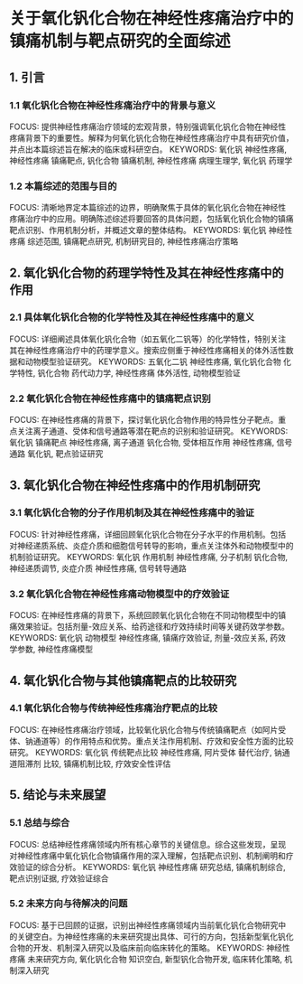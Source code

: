 # 关于氧化钒化合物在神经性疼痛治疗中的镇痛机制与靶点研究的全面综述

## 1. 引言
### 1.1 氧化钒化合物在神经性疼痛治疗中的背景与意义
FOCUS: 提供神经性疼痛治疗领域的宏观背景，特别强调氧化钒化合物在神经性疼痛背景下的重要性。解释为何氧化钒化合物在神经性疼痛治疗中具有研究价值，并点出本篇综述旨在解决的临床或科研空白。
KEYWORDS: 氧化钒 神经性疼痛, 神经性疼痛 镇痛靶点, 钒化合物 镇痛机制, 神经性疼痛 病理生理学, 氧化钒 药理学

### 1.2 本篇综述的范围与目的
FOCUS: 清晰地界定本篇综述的边界，明确聚焦于具体的氧化钒化合物在神经性疼痛治疗中的应用。明确陈述综述将要回答的具体问题，包括氧化钒化合物的镇痛靶点识别、作用机制分析，并概述文章的整体结构。
KEYWORDS: 氧化钒 神经性疼痛 综述范围, 镇痛靶点研究, 机制研究目的, 神经性疼痛治疗策略

## 2. 氧化钒化合物的药理学特性及其在神经性疼痛中的作用
### 2.1 具体氧化钒化合物的化学特性及其在神经性疼痛中的意义
FOCUS: 详细阐述具体氧化钒化合物（如五氧化二钒等）的化学特性，特别关注其在神经性疼痛治疗中的药理学意义。搜索应侧重于神经性疼痛相关的体外活性数据和动物模型验证研究。
KEYWORDS: 五氧化二钒 神经性疼痛, 氧化钒化合物 化学特性, 钒化合物 药代动力学, 神经性疼痛 体外活性, 动物模型验证

### 2.2 氧化钒化合物在神经性疼痛中的镇痛靶点识别
FOCUS: 在神经性疼痛的背景下，探讨氧化钒化合物作用的特异性分子靶点。重点关注离子通道、受体和信号通路等潜在靶点的识别和验证研究。
KEYWORDS: 氧化钒 镇痛靶点 神经性疼痛, 离子通道 钒化合物, 受体相互作用 神经性疼痛, 信号通路 氧化钒, 靶点验证研究

## 3. 氧化钒化合物在神经性疼痛中的作用机制研究
### 3.1 氧化钒化合物的分子作用机制及其在神经性疼痛中的验证
FOCUS: 针对神经性疼痛，详细回顾氧化钒化合物在分子水平的作用机制。包括对神经递质系统、炎症介质和细胞信号转导的影响，重点关注体外和动物模型中的机制验证研究。
KEYWORDS: 氧化钒 作用机制 神经性疼痛, 分子机制 钒化合物, 神经递质调节, 炎症介质 神经性疼痛, 信号转导通路

### 3.2 氧化钒化合物在神经性疼痛动物模型中的疗效验证
FOCUS: 在神经性疼痛的背景下，系统回顾氧化钒化合物在不同动物模型中的镇痛效果验证。包括剂量-效应关系、给药途径和疗效持续时间等关键药效学参数。
KEYWORDS: 氧化钒 动物模型 神经性疼痛, 镇痛疗效验证, 剂量-效应关系, 药效学参数, 神经性疼痛模型

## 4. 氧化钒化合物与其他镇痛靶点的比较研究
### 4.1 氧化钒化合物与传统神经性疼痛治疗靶点的比较
FOCUS: 在神经性疼痛治疗领域，比较氧化钒化合物与传统镇痛靶点（如阿片受体、钠通道等）的作用特点和优势。重点关注作用机制、疗效和安全性方面的比较研究。
KEYWORDS: 氧化钒 传统靶点比较 神经性疼痛, 阿片受体 替代治疗, 钠通道阻滞剂 比较, 镇痛机制比较, 疗效安全性评估

## 5. 结论与未来展望
### 5.1 总结与综合
FOCUS: 总结神经性疼痛领域内所有核心章节的关键信息。综合这些发现，呈现对神经性疼痛中氧化钒化合物镇痛作用的深入理解，包括靶点识别、机制阐明和疗效验证的综合分析。
KEYWORDS: 氧化钒 神经性疼痛 研究总结, 镇痛机制综合, 靶点识别证据, 疗效验证综合

### 5.2 未来方向与待解决的问题
FOCUS: 基于已回顾的证据，识别出神经性疼痛领域内当前氧化钒化合物研究中的关键空白。为神经性疼痛的未来研究提出具体、可行的方向，包括新型氧化钒化合物的开发、机制深入研究以及临床前向临床转化的策略。
KEYWORDS: 神经性疼痛 未来研究方向, 氧化钒化合物 知识空白, 新型钒化合物开发, 临床转化策略, 机制深入研究